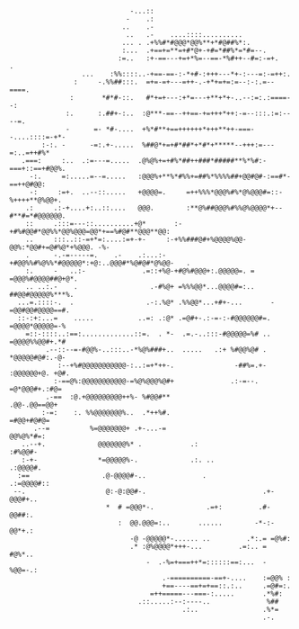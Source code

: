                                                                                               
                                  -...::                                                      
                                 -    .:                                                      
                                ..    .-                                                      
                                 ..   .-    ....::::..........                                
                                ... . .+%%#*#@@@*@@%**+*#@##%*:.                              
                                :...  .+==+=**=+#*@+-+#=*##%*=*#=--.                          
                               :=..   :+-==---+=+*%=--==-*%#++--#=:-=+.                      .
                      ...    :%%::::..-+==-==-:-*+#-:+++---*+-:---=:-=++:.                    
                    :     -.%%##:::.  =+=-=+---=++-.-+*+=+=:=--:-:.=--====.                   
                   :       *#*#-::.   #*+=+---:+*=---+**+*+-..--:=:.:====--:                  
                  :.      :.##+-:..  :@***-==--++==-+=+++*++:-=--:::.:=:----=.                
                  -      =- *#-....  +%*#**+==++++++*+++**++-===--....::::=-+*-               
            :-:. -      -=:.+-.....  %##@*+=+#*##*+*#*+*****--+++:=---=:..=++#%*              
       .===:     :..  .:=---=.....  .@%@%+=+#%*##++###*#####**%*%#:-===+::==+#@@%.            
         -:.     =:.....=--=.....   :@@@%+**%*#%%+=##%*%%%%##+@@#@#-:==#*-==++@#@@:           
         -:     :=+.  ..--::.....   +@@@@=.     =++%%%*@@@%#%*@%@@@#=::-%++++**@%@@+.         
        .:     .:-+....+:..::....   @@@.        :**@%##@@@%#%%@%@@@@*+--#**#=*#@@@@@@.        
        ::     .:::=---::..........+@*       :-+#%#@@#*@@%%*@@%@@@=@@*+==%#@#**@@@**@@:       
        ..     :::..::-=+*=:....:=+-+-     :-+%%###@#+%@@@@%@@-@@%:*@@#+=@#%@*+%@@@. -%-      
        .      -.-=-----=.    .-    .:...:-+#@@%%#%@%%*#@@@@@*:+@:..@@@#*%@#@#*@%@@-   .      
        :.     -   ..:-              .=::+%@-+#@%#@@@+:.@@@@@=. =   =@@@%#@@@@##@+@*.         
        .. ..:.-    .                  .-#%@+ =%%%@@*...@@@@#=:..    ##@@#@@@@@%***%.         
      ...=.::::-.  .                  .-:.%@* .%%@@*...+#+-...       -=@@#@@#@@@@==#.         
      ::-:+:...=    .....           ..=: .:@* .=@#+-.:-=-:-#@@@@@@#=. =@@@@*@@@@@=-%          
        =::-::::..:==:.............::=.  . *-  .=.-..:::-#@@@@@=%# .. =@@@@%%@@#+.*#          
             .--::--=-#@@%-..:::..-*%@%###+..  .....   .:+ %#@@%@# .  *@@@@@#@#:.-@-          
                :--+%#@@@@@@@@@@@-:..:=+*++-.               -##%=.+- :@@@@@@+@. +@#.          
               :-==@%:@@@@@@@@@@@-=%@%@@@%@#+              .:-=--.   =@*@@@#+.:#@=            
             .-==  :@.+@@@@@@@@@++%- %#@@#**                         .@@-.@@==@@+             
            :-=:    :. %%@@@@@@@%..  .*++%#.                          =#@@+#@#@=              
          .--=          %=@@@@@@@+ .+-...-=                           @@%@%*#=:               
       ..--+.             @@@@@@@%* .            .:                  :#%@@#-                  
       :-+-               *=@@@@@%-.             .:. ..             .:@@@@#.                  
      :==                  .@-@@@@#-..              .              .:=@@@@#::                 
     --.                    @:-@:@@#-.                             .+-@@@#+..                 
                            *  # =@@@*-.             .=+:         .#- @@##:.                  
                               :  @@.@@@=:..       ......        -*-:-@@*+.:                  
                                  -@ -@@@@@*-...... ..         .*:.= =@%#:                    
                                  .* :@%@@@@*+++-...         .=:.. = #@%*..                   
                                      -  .-%=+===++*=::::::==:...  - %@@=-.:                  
                                          .-==========-==+-....    :=@@% :                    
                                          +==----==+=+==::.:..     .=@#=:.                    
                                       =++=====---===-:.....       .*%#:                      
                                    .::.....:--:----..              %##                       
                                               .:..                .%*=                       
                                                                   .-.                        
                                                                                              
